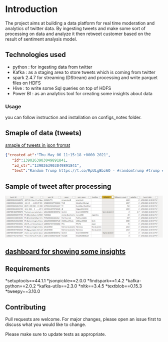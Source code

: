 # Introduction

The project aims at building a data platform for real time moderation and analytics of twitter data.
By ingesting tweets and make some sort of processing on data and analyze it then retweet customer based on the result of sentiment analysis model.

## Technologies used
* python : for ingesting data from twitter
* Kafka : as a staging area to store tweets which is coming from twitter
* spark 2.4.7 for streaming (DStream) and processing and write parquet files on HDFS
* Hive : to write some Sql queries on top of HDFS
* Power BI : as an analytics tool for creating some insights about data

### Usage
you can follow instruction and installation on configs_notes folder.

## Smaple of data (tweets)
[smaple of tweets in json fromat](https://github.com/ashaabanm/BigDataCaseStudy/blob/main/configs_notes/smaple_of_tweets.json)
```json
{"created_at":"Thu May 06 11:15:18 +0000 2021",
   "id":1390263903049891841,
   "id_str":"1390263903049891841",
   "text":"Random Trump https://t.co/RpULgBbz6O - #randomtrump #trump #donaldtrump #giphy #gif #gifs https://t.co/iBLJd3d1uu"}
```

## Sample of tweet after processing
![alt text](https://github.com/ashaabanm/BigDataCaseStudy/blob/main/configs_notes/smaple_of_data.png?raw=true)

##  [dashboard for showing some insights](https://github.com/ashaabanm/BigDataCaseStudy/blob/main/dashboard/first_dashboard.pbix)

## Requirements
*setuptools==44.1.1
*jsonpickle==2.0.0
*findspark==1.4.2
*kafka-python==2.0.2
*kafka-utils==2.3.0
*nltk==3.4.5
*textblob==0.15.3
*tweepy==3.10.0

## Contributing
Pull requests are welcome. For major changes, please open an issue first to discuss what you would like to change.

Please make sure to update tests as appropriate.
